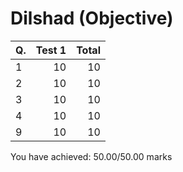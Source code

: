 Dilshad (Objective)
===================
|Q. |Test 1|Total|
|:--|-----:|----:|
|1  |10    |10   |
|2  |10    |10   |
|3  |10    |10   |
|4  |10    |10   |
|9  |10    |10   |
You have achieved: 50.00/50.00 marks